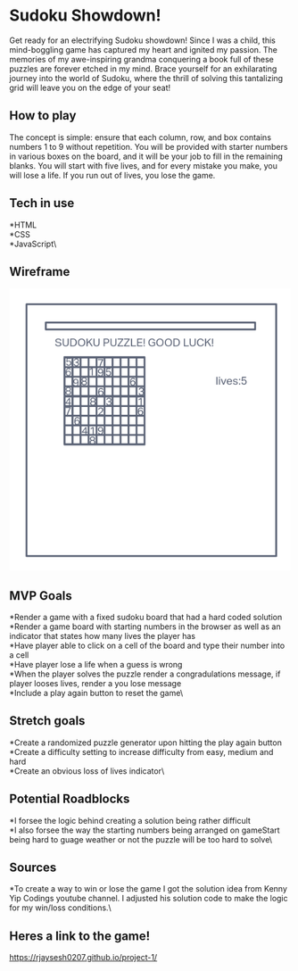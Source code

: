 # Sudoku Showdown!
Get ready for an electrifying Sudoku showdown! Since I was a child, this mind-boggling game has captured my heart and ignited my passion. The memories of my awe-inspiring grandma conquering a book full of these puzzles are forever etched in my mind. Brace yourself for an exhilarating journey into the world of Sudoku, where the thrill of solving this tantalizing grid will leave you on the edge of your seat!
## How to play
The concept is simple: ensure that each column, row, and box contains numbers 1 to 9 without repetition. You will be provided with starter numbers in various boxes on the board, and it will be your job to fill in the remaining blanks. You will start with five lives, and for every mistake you make, you will lose a life. If you run out of lives, you lose the game.
## Tech in use
*HTML\
*CSS\
*JavaScript\
## Wireframe
![](./image.png)
## MVP Goals
 *Render a game with a fixed sudoku board that had a hard coded solution\
 *Render a game board with starting numbers in the browser as well as an indicator that states how many lives the player has\
 *Have player able to click on a cell of the board and type their number into a cell\
 *Have player lose a life when a guess is wrong\
 *When the player solves the puzzle render a congradulations message, if player looses lives, render a you lose message\
 *Include a play again button to reset the game\
## Stretch goals
*Create a randomized puzzle generator upon hitting the play again button\
*Create a difficulty setting to increase difficulty from easy, medium and hard\
*Create an obvious loss of lives indicator\
## Potential Roadblocks
*I forsee the logic behind creating a solution being rather difficult\
*I also forsee the way the starting numbers being arranged on gameStart being hard to guage weather or not the puzzle will be too hard to solve\
## Sources
*To create a way to win or lose the game I got the solution idea from Kenny Yip Codings youtube channel. I adjusted his solution code to make the logic for my win/loss conditions.\

## Heres a link to the game!
https://rjaysesh0207.github.io/project-1/